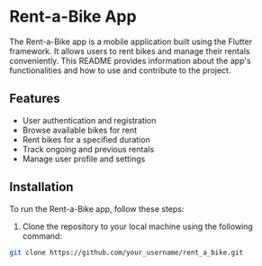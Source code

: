 # Rent-a-Bike App

The Rent-a-Bike app is a mobile application built using the Flutter framework. It allows users to rent bikes and manage their rentals conveniently. This README provides information about the app's functionalities and how to use and contribute to the project.

## Features

- User authentication and registration
- Browse available bikes for rent
- Rent bikes for a specified duration
- Track ongoing and previous rentals
- Manage user profile and settings

## Installation

To run the Rent-a-Bike app, follow these steps:

1. Clone the repository to your local machine using the following command:

```bash
git clone https://github.com/your_username/rent_a_bike.git
